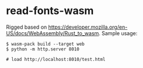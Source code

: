 # read-fonts-wasm

Rigged based on https://developer.mozilla.org/en-US/docs/WebAssembly/Rust_to_wasm. Sample usage:

```shell
$ wasm-pack build --target web
$ python -m http.server 8010

# load http://localhost:8010/test.html
```